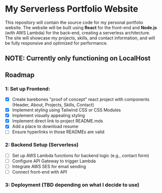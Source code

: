 # My Serverless Portfolio Website

This repository will contain the source code for my personal portfolio website. The website will be built using **React** for the front-end and **Node.js** (with AWS Lambda) for the back-end, creating a serverless architecture. The site will showcase my projects, skills, and contact information, and will be fully responsive and optimized for performance.

## NOTE: Currently only functioning on LocalHost

## Roadmap

### 1: Set up Frontend:
- [X] Create barebones "proof of concept" react project with components (Header, About, Projects, Skills, Contact)
- [X] Implement styling using Tailwind CSS or CSS Modules
- [X] Implement visually appealing styling
- [X] Implement direct link to project README.mds
- [X] Add a place to download resume
- [ ] Ensure hyperlinks in those READMEs are valid
### 2: Backend Setup (Serverless)
- [ ] Set up AWS Lambda functions for backend logic (e.g., contact form)
- [ ] Configure API Gateway to trigger Lambda
- [ ] Integrate AWS SES for email sending
- [ ] Connect front-end with API
### 3: Deployment (TBD depending on what I decide to use)
